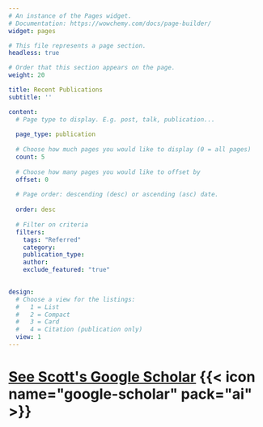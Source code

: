 ```yaml
---
# An instance of the Pages widget.
# Documentation: https://wowchemy.com/docs/page-builder/
widget: pages

# This file represents a page section.
headless: true

# Order that this section appears on the page.
weight: 20

title: Recent Publications
subtitle: ''

content:
  # Page type to display. E.g. post, talk, publication...
  
  page_type: publication
  
  # Choose how much pages you would like to display (0 = all pages)
  count: 5
  
  # Choose how many pages you would like to offset by
  offset: 0
  
  # Page order: descending (desc) or ascending (asc) date.
  
  order: desc
  
  # Filter on criteria
  filters:
    tags: "Referred" 
    category: 
    publication_type:  
    author: 
    exclude_featured: "true"
    

design:
  # Choose a view for the listings:
  #   1 = List
  #   2 = Compact
  #   3 = Card
  #   4 = Citation (publication only)
  view: 1
---
```


# [See Scott's Google Scholar](https://scholar.google.com/citations?user=ZkWaykcAAAAJ&hl=en) {{< icon name="google-scholar" pack="ai" >}}
